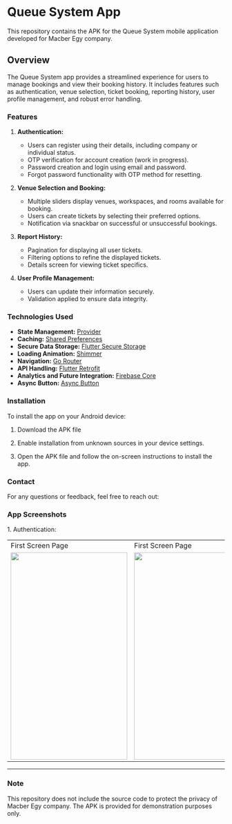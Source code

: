 # Queue System App

This repository contains the APK for the Queue System mobile application developed for Macber Egy company.

## Overview

The Queue System app provides a streamlined experience for users to manage bookings and view their booking history. It includes features such as authentication, venue selection, ticket booking, reporting history, user profile management, and robust error handling.

### Features

1. **Authentication:**
   - Users can register using their details, including company or individual status.
   - OTP verification for account creation (work in progress).
   - Password creation and login using email and password.
   - Forgot password functionality with OTP method for resetting.

2. **Venue Selection and Booking:**
   - Multiple sliders display venues, workspaces, and rooms available for booking.
   - Users can create tickets by selecting their preferred options.
   - Notification via snackbar on successful or unsuccessful bookings.

3. **Report History:**
   - Pagination for displaying all user tickets.
   - Filtering options to refine the displayed tickets.
   - Details screen for viewing ticket specifics.

4. **User Profile Management:**
   - Users can update their information securely.
   - Validation applied to ensure data integrity.

### Technologies Used

- **State Management:** [Provider](https://pub.dev/packages/provider)
- **Caching:** [Shared Preferences](https://pub.dev/packages/shared_preferences)
- **Secure Data Storage:** [Flutter Secure Storage](https://pub.dev/packages/flutter_secure_storage)
- **Loading Animation:** [Shimmer](https://pub.dev/packages/shimmer)
- **Navigation:** [Go Router](https://pub.dev/packages/go_router)
- **API Handling:** [Flutter Retrofit](https://pub.dev/packages/retrofit)
- **Analytics and Future Integration:** [Firebase Core](https://pub.dev/packages/firebase_core)
- **Async Button:** [Async Button](https://pub.dev/packages/async_button)

### Installation

To install the app on your Android device:

1. Download the APK file

2. Enable installation from unknown sources in your device settings.

3. Open the APK file and follow the on-screen instructions to install the app.

### Contact

For any questions or feedback, feel free to reach out:

### App Screenshots

<table>
  <tr>
1. Authentication:
    <td>First Screen Page</td>
    <td>First Screen Page</td>
    <td>First Screen Page</td>
    <td>First Screen Page</td>
    <td>First Screen Page</td>

  </tr>
  <tr>
    <td><img src="screenshots/Screenshot_1582745092.png" width=270 height=480></td>
    <td><img src="screenshots/Screenshot_1582745125.png" width=270 height=480></td>
    <td><img src="screenshots/Screenshot_1582745125.png" width=270 height=480></td>
    <td><img src="screenshots/Screenshot_1582745125.png" width=270 height=480></td>
    <td><img src="screenshots/Screenshot_1582745139.png" width=270 height=480></td>

  </tr>
 </table>

 
---

### Note
This repository does not include the source code to protect the privacy of Macber Egy company. The APK is provided for demonstration purposes only.


